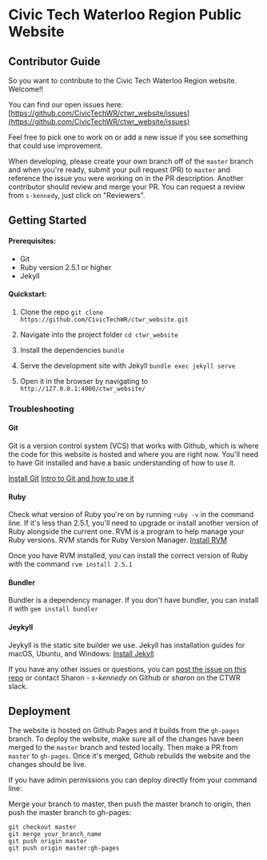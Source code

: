 # Civic Tech Waterloo Region Public Website

## Contributor Guide
So you want to contribute to the Civic Tech Waterloo Region website. Welcome!!

You can find our open issues here: [https://github.com/CivicTechWR/ctwr_website/issues](https://github.com/CivicTechWR/ctwr_website/issues)

Feel free to pick one to work on or add a new issue if you see something that could use improvement.

When developing, please create your own branch off of the `master` branch and when you're ready, submit your pull request (PR) to `master` and reference the issue you were working on in the PR description. Another contributor should review and merge your PR. You can request a review from `s-kennedy`, just click on "Reviewers".


## Getting Started

#### Prerequisites:
- Git
- Ruby version 2.5.1 or higher
- Jekyll

#### Quickstart:

1. Clone the repo
`git clone https://github.com/CivicTechWR/ctwr_website.git`

2. Navigate into the project folder
`cd ctwr_website`

3. Install the dependencies
`bundle`

4. Serve the development site with Jekyll
`bundle exec jekyll serve`

5. Open it in the browser by navigating to `http://127.0.0.1:4000/ctwr_website/`

### Troubleshooting

#### Git
Git is a version control system (VCS) that works with Github, which is where the code for this website is hosted and where you are right now. You'll need to have Git installed and have a basic understanding of how to use it. 

[Install Git](https://git-scm.com/book/en/v2/Getting-Started-Installing-Git)
[Intro to Git and how to use it](https://www.freecodecamp.org/news/what-is-git-and-how-to-use-it-c341b049ae61/)

#### Ruby
Check what version of Ruby you're on by running `ruby -v` in the command line. If it's less than 2.5.1, you'll need to upgrade or install another version of Ruby alongside the current one. RVM is a program to help manage your Ruby versions. RVM stands for Ruby Version Manager.
[Install RVM](https://rvm.io/rvm/install)

Once you have RVM installed, you can install the correct version of Ruby with the command `rvm install 2.5.1`

#### Bundler
Bundler is a dependency manager. If you don't have bundler, you can install it with `gem install bundler`

#### Jeykyll
Jeykyll is the static site builder we use. Jekyll has installation guides for macOS, Ubuntu, and Windows: [Install Jekyll](https://jekyllrb.com/docs/installation/)

If you have any other issues or questions, you can [post the issue on this repo](https://github.com/CivicTechWR/ctwr_website/issues) or contact Sharon - *s-kennedy* on Github or *sharon* on the CTWR slack.


## Deployment

The website is hosted on Github Pages and it builds from the `gh-pages` branch. To deploy the website, make sure all of the changes have been merged to the `master` branch and tested locally. Then make a PR from `master` to `gh-pages`. Once it's merged, Github rebuilds the website and the changes should be live.

If you have admin permissions you can deploy directly from your command line:

Merge your branch to master, then push the master branch to origin, then push the master branch to gh-pages:
```
git checkout master
git merge your_branch_name
git push origin master
git push origin master:gh-pages
```

